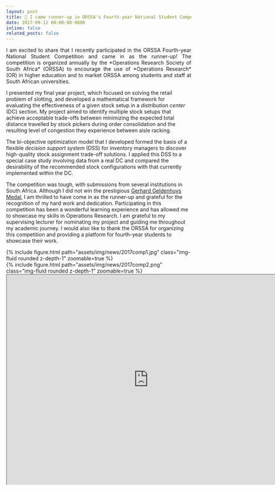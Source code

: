 ```yaml
---
layout: post
title: 🥈 I came runner-up in ORSSA's Fourth-year National Student Competition
date: 2017-09-12 00:00:00-0000
inline: false
related_posts: false
---
```


<p align="justify">
I am excited to share that I recently participated in the ORSSA Fourth-year National Student Competition and came in as the runner-up! The competition is organized annually by the *Operations Research Society of South Africa* (ORSSA) to encourage the use of *Operations Research* (OR) in higher education and to market ORSSA among students and staff at South African universities.

I presented my final year project, which focused on solving the retail problem of slotting, and developed a mathematical framework for evaluating the effectiveness of a given stock setup in a *distribution center* (DC) section. My project aimed to identify multiple stock setups that achieve acceptable trade-offs between minimizing the expected total distance travelled by stock pickers during order consolidation and the resulting level of congestion they experience between aisle racking.

The bi-objective optimization model that I developed formed the basis of a flexible *decision support system* (DSS) for inventory managers to discover high-quality stock assignment trade-off solutions. I applied this DSS to a special case study involving data from a real DC and compared the desirability of the recommended stock configurations with that currently implemented within the DC.

The competition was tough, with submissions from several institutions in South Africa. Although I did not win the prestigious [Gerhard Geldenhuys Medal](https://www.orssa.org.za/honscomp), I am thrilled to have come in as the runner-up and grateful for the recognition of my hard work and dedication. Participating in this competition has been a wonderful learning experience and has allowed me to showcase my skills in Operations Research. I am grateful to my supervising lecturer for nominating my project and guiding me throughout my academic journey. I would also like to thank the ORSSA for organizing this competition and providing a platform for fourth-year students to showcase their work.
</p>

<div class="row mt-3">
    <div class="col-sm mt-3 mt-md-0">
        {% include figure.html path="assets/img/news/2017comp1.jpg" class="img-fluid rounded z-depth-1" zoomable=true %}
    </div>
    <div class="col-sm mt-3 mt-md-0">
        {% include figure.html path="assets/img/news/2017comp2.png" class="img-fluid rounded z-depth-1" zoomable=true %}
    </div>
</div>
<iframe width="770" height="570.32" src="https://www.youtube.com/embed/S_QAAFVKKo0"></iframe>
